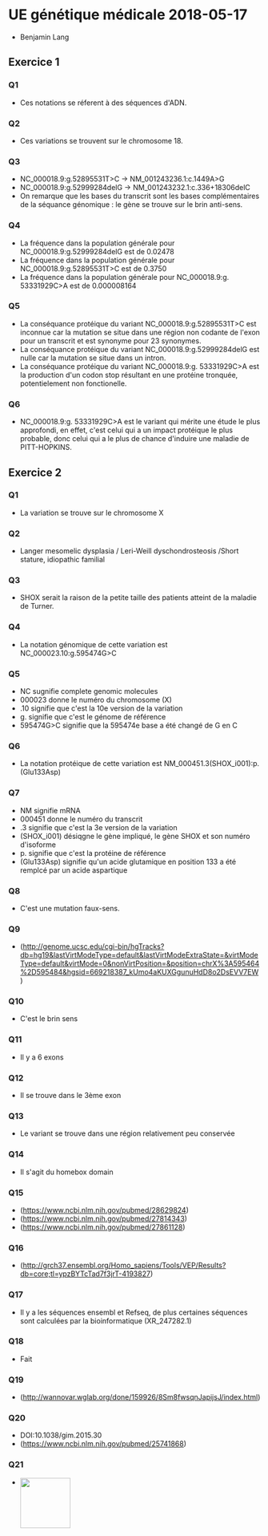 # UE génétique médicale 2018-05-17
* Benjamin Lang
## Exercice 1
### Q1
* Ces notations se réferent à des séquences d'ADN.
### Q2
* Ces variations se trouvent sur le chromosome 18.
### Q3
* NC_000018.9:g.52895531T>C -> NM_001243236.1:c.1449A>G
* NC_000018.9:g.52999284delG -> NM_001243232.1:c.336+18306delC
* On remarque que les bases du transcrit sont les bases complémentaires de la séquance génomique : le gène se trouve sur le brin anti-sens.
### Q4
* La fréquence dans la population générale pour NC_000018.9:g.52999284delG est de 0.02478
* La fréquence dans la population générale pour NC_000018.9:g.52895531T>C est de 0.3750
* La fréquence dans la population générale pour NC_000018.9:g. 53331929C>A est de 0.000008164
### Q5
* La conséquance protéique du variant NC_000018.9:g.52895531T>C est inconnue car la mutation se situe dans une région non codante de l'exon pour un transcrit et est synonyme pour 23 synonymes.
* La conséquance protéique du variant NC_000018.9:g.52999284delG est nulle car la mutation se situe dans un intron.
* La conséquance protéique du variant NC_000018.9:g. 53331929C>A est la production d'un codon stop résultant en une protéine tronquée, potentielement non fonctionelle.
### Q6
* NC_000018.9:g. 53331929C>A est le variant qui mérite une étude le plus approfondi, en effet, c'est celui qui a un impact protéique le plus probable, donc celui qui a le plus de chance d'induire une maladie de PITT-HOPKINS.
## Exercice 2
### Q1
* La variation se trouve sur le chromosome X
### Q2
* Langer mesomelic dysplasia / Leri-Weill dyschondrosteosis /Short stature, idiopathic familial
### Q3
* SHOX serait la raison de la petite taille des patients atteint de la maladie de Turner.
### Q4
* La notation génomique de cette variation est NC_000023.10:g.595474G>C
### Q5
*  NC sugnifie complete genomic molecules
* 000023 donne le numéro du chromosome (X)
* .10 signifie que c'est la 10e version de la variation
* g. signifie que c'est le génome de référence
* 595474G>C signifie que la 595474e base a été changé de G en C
### Q6
* La notation protéique de cette variation est NM_000451.3(SHOX_i001):p.(Glu133Asp)
### Q7
* NM signifie mRNA
* 000451 donne le numéro du transcrit
* .3 signifie que c'est la 3e version de la variation
* (SHOX_i001) désiqgne le gène impliqué, le gène SHOX et son numéro d'isoforme
* p. signifie que c'est la protéine de référence
* (Glu133Asp) signifie qu'un acide glutamique en position 133 a été remplcé par un acide aspartique
### Q8
* C'est une mutation faux-sens.
### Q9
* (http://genome.ucsc.edu/cgi-bin/hgTracks?db=hg19&lastVirtModeType=default&lastVirtModeExtraState=&virtModeType=default&virtMode=0&nonVirtPosition=&position=chrX%3A595464%2D595484&hgsid=669218387_kUmo4aKUXGgunuHdD8o2DsEVV7EW)
### Q10
* C'est le brin sens
### Q11
* Il y a 6 exons
### Q12
* Il se trouve dans le 3ème exon
### Q13
* Le variant se trouve dans une région relativement peu conservée
### Q14
* Il s'agit du homebox domain
### Q15
* (https://www.ncbi.nlm.nih.gov/pubmed/28629824)
* (https://www.ncbi.nlm.nih.gov/pubmed/27814343)
* (https://www.ncbi.nlm.nih.gov/pubmed/27861128)
### Q16
* (http://grch37.ensembl.org/Homo_sapiens/Tools/VEP/Results?db=core;tl=ypzBYTcTad7f3jrT-4193827)
### Q17
* Il y a les séquences ensembl et Refseq, de plus certaines séquences sont calculées par la bioinformatique (XR_247282.1)
### Q18
* Fait
### Q19
* (http://wannovar.wglab.org/done/159926/8Sm8fwsqnJapijsJ/index.html)
### Q20
* DOI:10.1038/gim.2015.30
* (https://www.ncbi.nlm.nih.gov/pubmed/25741868)
### Q21
* <img align="left" width="100" height="100" src="https://www.ncbi.nlm.nih.gov/core/lw/2.0/html/tileshop_pmc/tileshop_pmc_inline.html?title=Click%20on%20image%20to%20zoom&p=PMC3&id=4544753_nihms697486f1.jpg">
